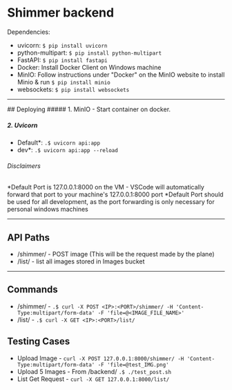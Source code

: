 # Shimmer backend

Dependencies:
- uvicorn: `$ pip install uvicorn`
- python-multipart: `$ pip install python-multipart`
- FastAPI: `$ pip install fastapi`
- Docker: Install Docker Client on Windows machine
- MinIO: Follow instructions under "Docker" on the MinIO website to install Minio & run `$ pip install minio`
- websockets: `$ pip install websockets`
<hr/>
## Deploying
##### 1. MinIO
- Start container on docker. 

##### 2. Uvicorn
- Default*: `.$ uvicorn api:app`
- dev*: `.$ uvicorn api:app --reload`

###### Disclaimers
*Default Port is 127.0.0.1:8000 on the VM - VSCode will automatically forward that port to your machine's 127.0.0.1:8000 port
*Default Port should be used for all development, as the port forwarding is only necessary for personal windows machines

<hr/>

## API Paths
- /shimmer/ - POST image (This will be the request made by the plane)
- /list/ - list all images stored in Images bucket
<hr/>

## Commands
- /shimmer/ - `.$ curl -X POST <IP>:<PORT>/shimmer/ -H 'Content-Type:multipart/form-data' -F 'file=@<IMAGE_FILE_NAME>'`
- /list/ - `.$ curl -X GET <IP>:<PORT>/list/ `

## Testing Cases
- Upload Image - `curl -X POST 127.0.0.1:8000/shimmer/ -H 'Content-Type:multipart/form-data' -F 'file=@test_IMG.png'`
- Upload 5 Images - From /backend/ `.$ ./test_post.sh`
- List Get Request - `curl -X GET 127.0.0.1:8000/list/`


